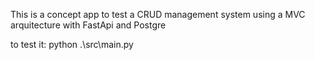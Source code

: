 This is a concept app to test a CRUD management system using a MVC arquitecture with FastApi and Postgre

to test it:
python .\src\main.py
